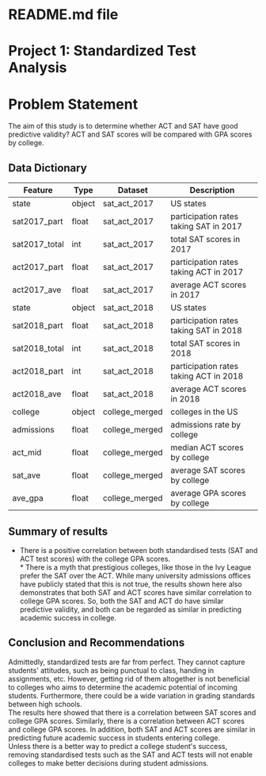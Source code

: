 # README.md file

# Project 1: Standardized Test Analysis

# Problem Statement

The aim of this study is to determine whether ACT and SAT have good predictive validity? ACT and SAT scores will be compared with GPA scores by college. 


## Data Dictionary

|Feature|Type|Dataset|Description|
|---|---|---|---|
|state|object|sat_act_2017|US states|
|sat2017_part|float|sat_act_2017|participation rates taking SAT in 2017|
|sat2017_total|int|sat_act_2017|total SAT scores in 2017|
|act2017_part|float|sat_act_2017|participation rates taking ACT in 2017|
|act2017_ave|float|sat_act_2017|average ACT scores in 2017|
|state|object|sat_act_2018|US states|
|sat2018_part|float|sat_act_2018|participation rates taking SAT in 2018|
|sat2018_total|int|sat_act_2018|total SAT scores in 2018|
|act2018_part|int|sat_act_2018|participation rates taking ACT in 2018|
|act2018_ave|float|sat_act_2018|average ACT scores in 2018|
|college|object|college_merged|colleges in the US|
|admissions|float|college_merged|admissions rate by college|
|act_mid|float|college_merged|median ACT scores by college|
|sat_ave|float|college_merged|average SAT scores by college|
|ave_gpa|float|college_merged|average GPA scores by college|



## Summary of results
* There is a positive correlation between both standardised tests (SAT and ACT test scores) with the college GPA scores. 
<br> * There is a myth that prestigious colleges, like those in the Ivy League prefer the SAT over the ACT. While many university admissions offices have publicly stated that this is not true, the results shown here also demonstrates that both SAT and ACT scores have similar correlation to college GPA scores. So, both the SAT and ACT do have similar predictive validity, and both can be regarded as similar in predicting academic success in college.



## Conclusion and Recommendations
Admittedly, standardized tests are far from perfect. They cannot capture students' attitudes, such as being punctual to class, handing in assignments, etc. However, getting rid of them altogether is not beneficial to colleges who aims to determine the academic potential of incoming students. Furthermore, there could be a wide variation in grading standards between high schools. 
<br> The results here showed that there is a correlation between SAT scores and college GPA scores. Similarly, there is a correlation between ACT scores and college GPA scores. In addition, both SAT and ACT scores are similar in predicting future academic success in students entering college. 
<br> Unless there is a better way to predict a college student's success, removing standardised tests such as the SAT and ACT tests will not enable colleges to make better decisions during student admissions.  








